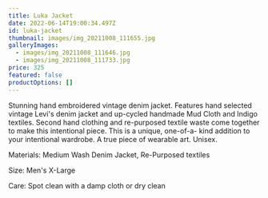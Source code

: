 ```yaml
---
title: Luka Jacket
date: 2022-06-14T19:00:34.497Z
id: luka-jacket
thumbnail: images/img_20211008_111655.jpg
galleryImages:
  - images/img_20211008_111646.jpg
  - images/img_20211008_111733.jpg
price: 325
featured: false
productOptions: []
---
```

Stunning hand embroidered vintage denim jacket. Features hand selected vintage Levi's denim jacket and up-cycled handmade Mud Cloth and Indigo textiles. Second hand clothing and re-purposed textile waste come together to make this intentional piece. This is a unique, one-of-a- kind addition to your intentional wardrobe. A true piece of wearable art. Unisex. 

Materials: Medium Wash Denim Jacket, Re-Purposed textiles

Size: Men's X-Large

Care: Spot clean with a damp cloth or dry clean